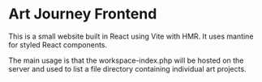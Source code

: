# Art Journey Frontend

This is a small website built in React using Vite with HMR. It uses mantine for styled React components.

The main usage is that the workspace-index.php will be hosted on the server and used to list a file directory containing
individual art projects.